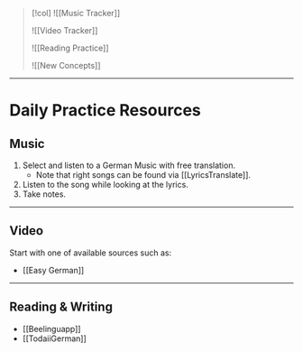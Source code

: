 
> [!col]
> ![[Music Tracker]]
>
> ![[Video Tracker]]
> 
> ![[Reading Practice]]
> 
> ![[New Concepts]]

---
# Daily Practice Resources
## Music
1. Select and listen to a German Music with free translation.
	- Note that right songs can be found via [[LyricsTranslate]].
2. Listen to the song while looking at the lyrics.
3. Take notes.

---
## Video
Start with one of available sources such as:
- [[Easy German]]

---
## Reading & Writing
- [[Beelinguapp]]
- [[TodaiiGerman]]